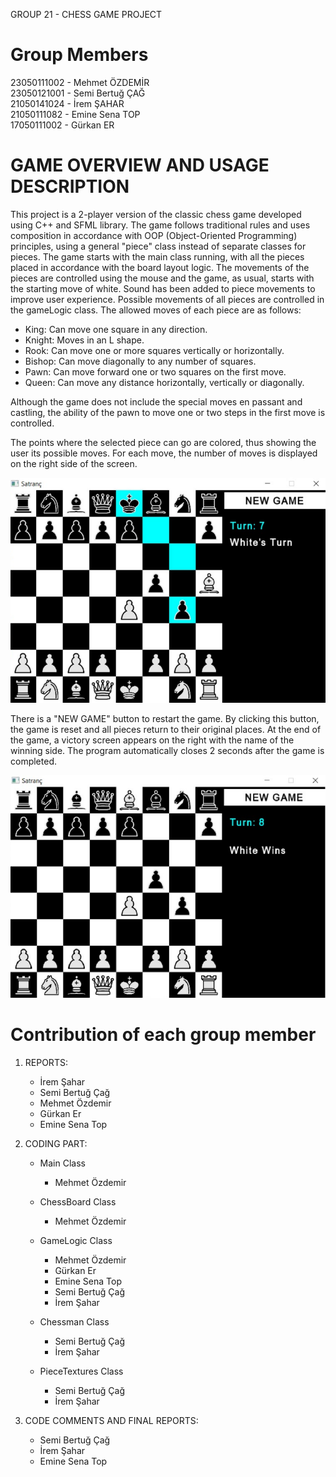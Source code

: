 GROUP 21 - CHESS GAME PROJECT 

# Group Members

23050111002 - Mehmet ÖZDEMİR  
23050121001 - Semi Bertuğ ÇAĞ  
21050141024 - İrem ŞAHAR  
21050111082 - Emine Sena TOP  
17050111002 - Gürkan ER  

# GAME OVERVIEW AND USAGE DESCRIPTION

This project is a 2-player version of the classic chess game developed using C++ and SFML library. The game follows traditional rules and uses composition in accordance with OOP (Object-Oriented Programming) principles, using a general "piece" class instead of separate classes for pieces.
The game starts with the main class running, with all the pieces placed in accordance with the board layout logic. The movements of the pieces are controlled using the mouse and the game, as usual, starts with the starting move of white.
Sound has been added to piece movements to improve user experience. Possible movements of all pieces are controlled in the gameLogic class.
The allowed moves of each piece are as follows:
- King: Can move one square in any direction.
- Knight: Moves in an L shape.
- Rook: Can move one or more squares vertically or horizontally.
- Bishop: Can move diagonally to any number of squares.
- Pawn: Can move forward one or two squares on the first move.
- Queen: Can move any distance horizontally, vertically or diagonally.

Although the game does not include the special moves en passant and castling, the ability of the pawn to move one or two steps in the first move is controlled.

The points where the selected piece can go are colored, thus showing the user its possible moves. For each move, the number of moves is displayed on the right side of the screen. 

![alt text](/readme_pic1.png)

There is a "NEW GAME" button to restart the game. By clicking this button, the game is reset and all pieces return to their original places.
At the end of the game, a victory screen appears on the right with the name of the winning side. The program automatically closes 2 seconds after the game is completed.

![alt text](/readme_pic2.png)

# Contribution of each group member

1. REPORTS: 
	- İrem Şahar
	- Semi Bertuğ Çağ
	- Mehmet Özdemir
	- Gürkan Er
	- Emine Sena Top

2. CODING PART:
	- Main Class
		- Mehmet Özdemir
	
	- ChessBoard Class
 		- Mehmet Özdemir

 	- GameLogic Class
		- Mehmet Özdemir
		- Gürkan Er
		- Emine Sena Top
		- Semi Bertuğ Çağ
		- İrem Şahar

	- Chessman Class
		- Semi Bertuğ Çağ
		- İrem Şahar

	- PieceTextures Class
		- Semi Bertuğ Çağ
		- İrem Şahar
	
 3. CODE COMMENTS AND FINAL REPORTS: 
 	- Semi Bertuğ Çağ
	- İrem Şahar
	- Emine Sena Top




